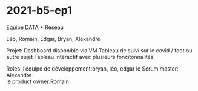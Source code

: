 # 2021-b5-ep1

Equipe DATA + Réseau

Léo, Romain, Edgar, Bryan, Alexandre

Projet:
Dashboard disponible via VM
Tableau de suivi sur le covid / foot ou autre sujet
Tableau intéractif avec plusieurs foncitonnalités

Roles:
l’équipe de développement:bryan, léo, edgar
le Scrum master: Alexandre  
le product owner:Romain
